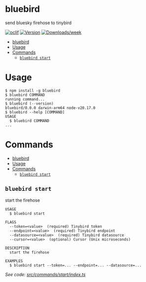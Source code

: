 bluebird
=================

send bluesky firehose to tinybird


[![oclif](https://img.shields.io/badge/cli-oclif-brightgreen.svg)](https://oclif.io)
[![Version](https://img.shields.io/npm/v/bluebird.svg)](https://npmjs.org/package/bluebird)
[![Downloads/week](https://img.shields.io/npm/dw/bluebird.svg)](https://npmjs.org/package/bluebird)


<!-- toc -->
- [bluebird](#bluebird)
- [Usage](#usage)
- [Commands](#commands)
  - [`bluebird start`](#bluebird-start)
<!-- tocstop -->
# Usage
<!-- usage -->
```sh-session
$ npm install -g bluebird
$ bluebird COMMAND
running command...
$ bluebird (--version)
bluebird/0.0.0 darwin-arm64 node-v20.17.0
$ bluebird --help [COMMAND]
USAGE
  $ bluebird COMMAND
...
```
<!-- usagestop -->
# Commands
<!-- commands -->
- [bluebird](#bluebird)
- [Usage](#usage)
- [Commands](#commands)
  - [`bluebird start`](#bluebird-start)

## `bluebird start`

start the firehose

```
USAGE
  $ bluebird start

FLAGS
  --token=<value>  (required) Tinybird token
  --endpoint=<value>  (required) Tinybird endpoint
  --datasource=<value>  (required) Tinybird datasource
  --cursor=<value>  (optional) Cursor (Unix microseconds)

DESCRIPTION
  start the firehose

EXAMPLES
  $ bluebird start --token=... --endpoint=... --datasource=...
```

_See code: [src/commands/start/index.ts](https://github.com/bsky_to_tinybird/bluebird/blob/v0.0.0/src/commands/start/index.ts)_
<!-- commandsstop -->
